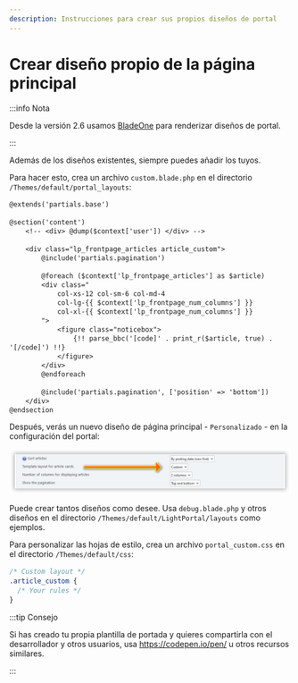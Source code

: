 ```yaml
---
description: Instrucciones para crear sus propios diseños de portal
---
```


# Crear diseño propio de la página principal

:::info Nota

Desde la versión 2.6 usamos [BladeOne](https://github.com/EFTEC/BladeOne) para renderizar diseños de portal.

:::

Además de los diseños existentes, siempre puedes añadir los tuyos.

Para hacer esto, crea un archivo `custom.blade.php` en el directorio `/Themes/default/portal_layouts`:

```php:line-numbers {6,16}
@extends('partials.base')

@section('content')
	<!-- <div> @dump($context['user']) </div> -->

	<div class="lp_frontpage_articles article_custom">
		@include('partials.pagination')

		@foreach ($context['lp_frontpage_articles'] as $article)
		<div class="
			col-xs-12 col-sm-6 col-md-4
			col-lg-{{ $context['lp_frontpage_num_columns'] }}
			col-xl-{{ $context['lp_frontpage_num_columns'] }}
		">
			<figure class="noticebox">
				{!! parse_bbc('[code]' . print_r($article, true) . '[/code]') !!}
			</figure>
		</div>
		@endforeach

		@include('partials.pagination', ['position' => 'bottom'])
	</div>
@endsection
```

Después, verás un nuevo diseño de página principal - `Personalizado` - en la configuración del portal:

![Select custom template](set_custom_template.png)

Puede crear tantos diseños como desee. Usa `debug.blade.php` y otros diseños en el directorio `/Themes/default/LightPortal/layouts` como ejemplos.

Para personalizar las hojas de estilo, crea un archivo `portal_custom.css` en el directorio `/Themes/default/css`:

```css {3}
/* Custom layout */
.article_custom {
  /* Your rules */
}
```

:::tip Consejo

Si has creado tu propia plantilla de portada y quieres compartirla con el desarrollador y otros usuarios, usa https://codepen.io/pen/ u otros recursos similares.

:::
